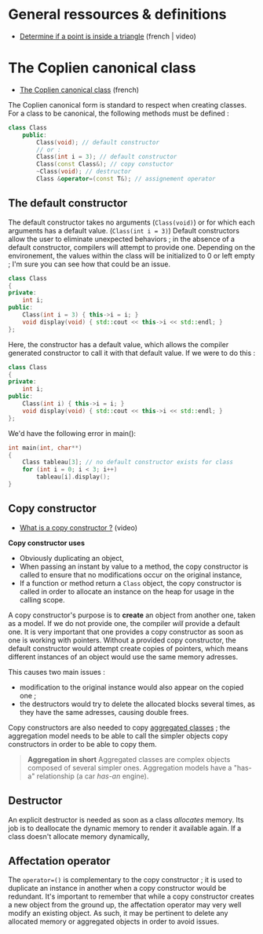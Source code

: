 # General ressources & definitions

- [Determine if a point is inside a triangle](https://www.youtube.com/watch?v=kkucCUlyIUE) (french | video)

# The Coplien canonical class
- [The Coplien canonical class](https://eric.univ-lyon2.fr/ricco/cours/cours/au_coeur_de_la_prg_objet_cpp.pdf) (french)

The Coplien canonical form is standard to respect when creating classes. For a class to be canonical, the following methods must be defined : 

```cpp
class Class
	public:
		Class(void); // default constructor
		// or :
		Class(int i = 3); // default constructor
		Class(const Class&); // copy constuctor
		~Class(void); // destructor
		Class &operator=(const T&); // assignement operator
```

## The default constructor
The default constructor takes no arguments (`Class(void)`) or for which each arguments has a default value. (`Class(int i = 3)`)
Default constructors allow the user to eliminate unexpected behaviors ; in the absence of a default constructor, compilers will attempt to provide one. Depending on the environement, the values within the class will be initialized to 0 or left empty ; I'm sure you can see how that could be an issue. 

```cpp
class Class
{
private:
	int i;
public:
	Class(int i = 3) { this->i = i; }
	void display(void) { std::cout << this->i << std::endl; }
};
```
Here, the constructor has a default value, which allows the compiler generated constructor to call it with that default value. If we were to do this : 

```cpp
class Class
{
private:
	int i;
public:
	Class(int i) { this->i = i; }
	void display(void) { std::cout << this->i << std::endl; }
};
```
We'd have the following error in main():

```cpp
int main(int, char**)
{
	Class tableau[3]; // no default constructor exists for class
	for (int i = 0; i < 3; i++)
		tableau[i].display();
}
```

## Copy constructor

- [What is a copy constructor ?](https://www.youtube.com/watch?v=UYYoq784pQY) (video)

**Copy constructor uses**
- Obviously duplicating an object, 
- When passing an instant by value to a method, the copy constructor is called to ensure that no modifications occur on the original instance, 
- If a function or method return a `Class` object, the copy constructor is called in order to allocate an instance on the heap for usage in the calling scope.

A copy constructor's purpose is to **create** an object from another one, taken as a model. If we do not provide one, the compiler *will* provide a default one. It is very important that one provides a copy constructor as soon as one is working with pointers. 
Without a provided copy constructor, the default constructor would attempt create copies of pointers, which means different instances of an object would use the same memory adresses.

This causes two main issues : 
- modification to the original instance would also appear on the copied one ;
- the destructors would try to delete the allocated blocks several times, as they have the same adresses, causing double frees.

Copy constructors are also needed to copy [aggregated classes](https://www.learncpp.com/cpp-tutorial/aggregation/) ; the aggregation model needs to be able to call the simpler objects copy constructors in order to be able to copy them.
> **Aggregation in short**
Aggregated classes are complex objects composed of several simpler ones. Aggregation models have a "has-a" relationship (a car *has-an* engine).

## Destructor
An explicit destructor is needed as soon as a class *allocates* memory. Its job is to deallocate the dynamic memory to render it available again.
If a class doesn't allocate memory dynamically, 

## Affectation operator
The `operator=()` is complementary to the copy constructor ; it is used to duplicate an instance in another when a copy constructor would be redundant. 
It's important to remember that while a copy constructor creates a new object from the ground up, the affectation operator may very well modify an existing object. As such, it may be pertinent to delete any allocated memory or aggregated objects in order to avoid issues. 